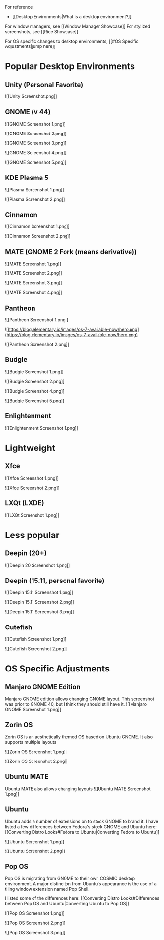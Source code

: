 For reference:
- [[Desktop Environments|What is a desktop environment?]]

For window managers, see [[Window Manager Showcase]]
For stylized screenshots, see [[Rice Showcase]]

For OS specific changes to desktop environments, [[#OS Specific Adjustments|jump here]]

# Popular Desktop Environments
## Unity (Personal Favorite)
![[Unity Screenshot.png]]

## GNOME (v 44)
![[GNOME Screenshot 1.png]]

![[GNOME Screenshot 2.png]]

![[GNOME Screenshot 3.png]]

![[GNOME Screenshot 4.png]]

![[GNOME Screenshot 5.png]]

## KDE Plasma 5
![[Plasma Screenshot 1.png]]

![[Plasma Screenshot 2.png]]

## Cinnamon
![[Cinnamon Screenshot 1.png]]

![[Cinnamon Screenshot 2.png]]

## MATE (GNOME 2 Fork (means derivative))
![[MATE Screenshot 1.png]]

![[MATE Screenshot 2.png]]

![[MATE Screenshot 3.png]]

![[MATE Screenshot 4.png]]

## Pantheon
![[Pantheon Screenshot 1.png]]

![https://blog.elementary.io/images/os-7-available-now/hero.png](https://blog.elementary.io/images/os-7-available-now/hero.png)

![[Pantheon Screenshot 2.png]]

## Budgie
![[Budgie Screenshot 1.png]]

![[Budgie Screenshot 2.png]]

![[Budgie Screenshot 4.png]]

![[Budgie Screenshot 5.png]]

## Enlightenment
![[Enlightenment Screenshot 1.png]]

# Lightweight

## Xfce
![[Xfce Screenshot 1.png]]

![[Xfce Screenshot 2.png]]

## LXQt (LXDE)
![[LXQt Screenshot 1.png]]

# Less popular

## Deepin (20+)
![[Deepin 20 Screenshot 1.png]]

## Deepin (15.11, personal favorite)
![[Deepin 15.11 Screenshot 1.png]]

![[Deepin 15.11 Screenshot 2.png]]

![[Deepin 15.11 Screenshot 3.png]]

## Cutefish
![[Cutefish Screenshot 1.png]]

![[Cutefish Screenshot 2.png]]

# OS Specific Adjustments

## Manjaro GNOME Edition
Manjaro GNOME edition allows changing GNOME layout. This screenshot was prior to GNOME 40, but I think they should still have it.
![[Manjaro GNOME Screenshot 1.png]]

## Zorin OS
Zorin OS is an aesthetically themed OS based on Ubuntu GNOME. It also supports multiple layouts

![[Zorin OS Screenshot 1.png]]

![[Zorin OS Screenshot 2.png]]

## Ubuntu MATE
Ubuntu MATE also allows changing layouts
![[Ubuntu MATE Screenshot 1.png]]

## Ubuntu
Ubuntu adds a number of extensions on to stock GNOME to brand it.
I have listed a few differences between Fedora's stock GNOME and Ubuntu here: [[Converting Distro Looks#Fedora to Ubuntu|Converting Fedora to Ubuntu]]

![[Ubuntu Screenshot 1.png]]

![[Ubuntu Screenshot 2.png]]

## Pop OS
Pop OS is migrating from GNOME to their own COSMIC desktop environment. A major distinciton from Ubuntu's appearance is the use of a tiling window extension named Pop Shell.

I listed some of the differences here: [[Converting Distro Looks#Differences between Pop OS and Ubuntu|Converting Ubuntu to Pop OS]]

![[Pop OS Screenshot 1.png]]

![[Pop OS Screenshot 2.png]]

![[Pop OS Screenshot 3.png]]


